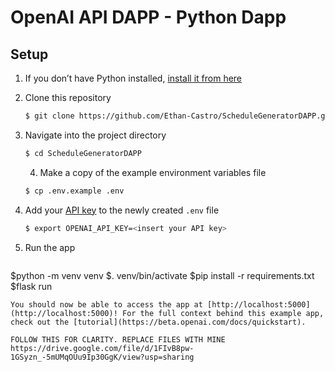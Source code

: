 # OpenAI API DAPP - Python Dapp


## Setup

1. If you don’t have Python installed, [install it from here](https://www.python.org/downloads/)

2. Clone this repository
   
   ```bash
   $ git clone https://github.com/Ethan-Castro/ScheduleGeneratorDAPP.git
   ```
3. Navigate into the project directory

   ```bash
   $ cd ScheduleGeneratorDAPP
   ```
   4. Make a copy of the example environment variables file

   ```bash
   $ cp .env.example .env
   ```

5. Add your [API key](https://beta.openai.com/account/api-keys) to the newly created `.env` file
   
   ```bash
   $ export OPENAI_API_KEY=<insert your API key>

   ```

8. Run the app

   ```bash
  $python -m venv venv
  $. venv/bin/activate
  $pip install -r requirements.txt
  $flask run
   ```
You should now be able to access the app at [http://localhost:5000](http://localhost:5000)! For the full context behind this example app, check out the [tutorial](https://beta.openai.com/docs/quickstart).

FOLLOW THIS FOR CLARITY. REPLACE FILES WITH MINE https://drive.google.com/file/d/1FIvB8pw-1GSyzn_-5mUMqOUu9Ip30GgK/view?usp=sharing
